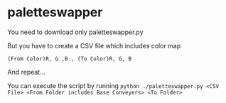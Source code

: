 # paletteswapper

You need to download only paletteswapper.py

But you have to create a CSV file which includes color map

```(From Color)R, G ,B , (To Color)R, G, B```

And repeat...

You can execute the script by running
```python ./paletteswapper.py <CSV File> <From Folder includes Base Conveyers> <To Folder>```

